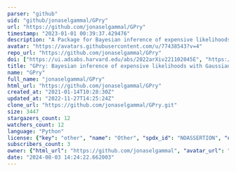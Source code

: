```yaml
---
parser: "github"
uid: "github/jonaselgammal/GPry"
url: "https://github.com/jonaselgammal/GPry"
timestamp: "2023-01-01 00:39:37.429476"
description: "A Package for Bayesian inference of expensive likelihoods with Gaussian Processes"
avatar: "https://avatars.githubusercontent.com/u/77438543?v=4"
repo_url: "https://github.com/jonaselgammal/GPry"
doi: ["https://ui.adsabs.harvard.edu/abs/2022arXiv221102045E", "https://ui.adsabs.harvard.edu/abs/2022ascl.soft12006E/abstract"]
title: "GPry: Bayesian inference of expensive likelihoods with Gaussian processes"
name: "GPry"
full_name: "jonaselgammal/GPry"
html_url: "https://github.com/jonaselgammal/GPry"
created_at: "2021-01-14T10:28:30Z"
updated_at: "2022-11-27T14:25:24Z"
clone_url: "https://github.com/jonaselgammal/GPry.git"
size: 3447
stargazers_count: 12
watchers_count: 12
language: "Python"
license: {"key": "other", "name": "Other", "spdx_id": "NOASSERTION", "url": null, "node_id": "MDc6TGljZW5zZTA="}
subscribers_count: 3
owner: {"html_url": "https://github.com/jonaselgammal", "avatar_url": "https://avatars.githubusercontent.com/u/77438543?v=4", "login": "jonaselgammal", "type": "User"}
date: "2024-08-03 14:24:22.662003"
---
```

